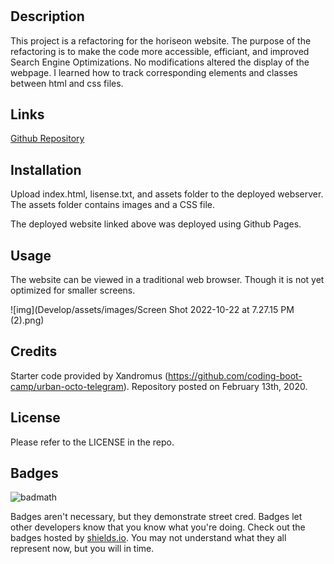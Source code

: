 # <horiseon-code-refactor>

## Description

This project is a refactoring for the horiseon website. The purpose of the refactoring is to make the code more accessible, efficiant, and improved Search Engine Optimizations. No modifications altered the display of the webpage. I learned how to track corresponding elements and classes between html and css files.

## Links

[Github Repository](https://github.com/DelgaMatt/Challenge-1.git)

## Installation

Upload index.html, lisense.txt, and assets folder to the deployed webserver. The assets folder contains images and a CSS file.

The deployed website linked above was deployed using Github Pages.

## Usage

The website can be viewed in a traditional web browser. Though it is not yet optimized for smaller screens.

![img](Develop/assets/images/Screen Shot 2022-10-22 at 7.27.15 PM (2).png)

## Credits

Starter code provided by Xandromus (https://github.com/coding-boot-camp/urban-octo-telegram). Repository posted on February 13th, 2020.

## License

Please refer to the LICENSE in the repo.

## Badges

![badmath](https://img.shields.io/github/languages/top/nielsenjared/badmath)

Badges aren't necessary, but they demonstrate street cred. Badges let other developers know that you know what you're doing. Check out the badges hosted by [shields.io](https://shields.io/). You may not understand what they all represent now, but you will in time.
